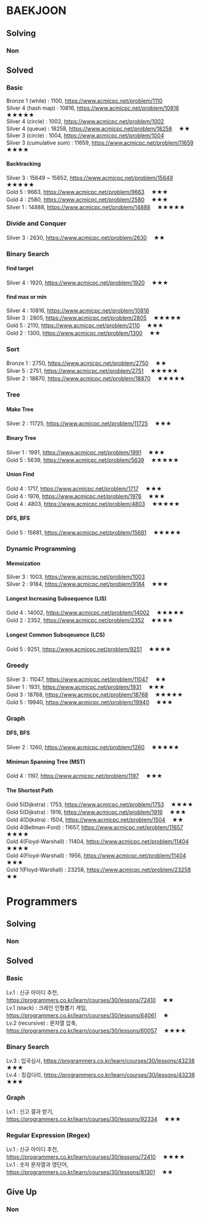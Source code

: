 # BAEKJOON

## Solving
### Non

## Solved
### Basic
Bronze 1 (while) : 1100, https://www.acmicpc.net/problem/1110  
Silver 4 (hash map) : 10816, https://www.acmicpc.net/problem/10816 　★★★★★  
Silver 4 (circle) : 1002, https://www.acmicpc.net/problem/1002  
Silver 4 (queue) : 18258, https://www.acmicpc.net/problem/18258 　★★  
Silver 3 (circle) : 1004, https://www.acmicpc.net/problem/1004  
Silver 3 (cumulative sum) : 11659, https://www.acmicpc.net/problem/11659 　★★★★

#### Backtracking
Silver 3 : 15649 ~ 15652, https://www.acmicpc.net/problem/15649 　★★★★★  
Gold 5 : 9663, https://www.acmicpc.net/problem/9663 　★★★  
Gold 4 : 2580, https://www.acmicpc.net/problem/2580 　★★★  
Silver 1 : 14888, https://www.acmicpc.net/problem/14888 　★★★★★

### Divide and Conquer
Silver 3 : 2630, https://www.acmicpc.net/problem/2630 　★★

### Binary Search
#### find target
Silver 4 : 1920, https://www.acmicpc.net/problem/1920 　★★★

#### find max or min
Silver 4 : 10816, https://www.acmicpc.net/problem/10816  
Silver 3 : 2805, https://www.acmicpc.net/problem/2805 　★★★★★  
Gold 5 : 2110, https://www.acmicpc.net/problem/2110 　★★★  
Gold 2 : 1300, https://www.acmicpc.net/problem/1300 　★★

### Sort
Bronze 1 : 2750, https://www.acmicpc.net/problem/2750 　★★  
Silver 5 : 2751, https://www.acmicpc.net/problem/2751 　★★★★★  
Silver 2 : 18870, https://www.acmicpc.net/problem/18870 　★★★★★

### Tree
#### Make Tree
Silver 2 : 11725, https://www.acmicpc.net/problem/11725 　★★★   

#### Binary Tree
Silver 1 : 1991, https://www.acmicpc.net/problem/1991 　★★★  
Gold 5 : 5639, https://www.acmicpc.net/problem/5639 　★★★★★

#### Union Find
Gold 4 : 1717, https://www.acmicpc.net/problem/1717 　★★★  
Gold 4 : 1976, https://www.acmicpc.net/problem/1976 　★★★  
Gold 4 : 4803, https://www.acmicpc.net/problem/4803 　★★★★★

#### DFS, BFS
Gold 5 : 15681, https://www.acmicpc.net/problem/15681 　★★★★★

### Dynamic Programming
#### Memoization
Silver 3 : 1003, https://www.acmicpc.net/problem/1003  
Silver 2 : 9184, https://www.acmicpc.net/problem/9184 　★★★  

#### Longest Increasing Subsequence (LIS)
Gold 4 : 14002, https://www.acmicpc.net/problem/14002 　★★★★★  
Gold 2 : 2352, https://www.acmicpc.net/problem/2352 　★★★★

#### Longest Common Subsqeuence (LCS)
Gold 5 : 9251, https://www.acmicpc.net/problem/9251 　★★★★

### Greedy
Silver 3 : 11047, https://www.acmicpc.net/problem/11047 　★★  
Silver 1 : 1931, https://www.acmicpc.net/problem/1931 　★★★  
Gold 3 : 18768, https://www.acmicpc.net/problem/18768 　★★★★★  
Gold 5 : 19940, https://www.acmicpc.net/problem/19940 　★★★

### Graph
#### DFS, BFS
Silver 2 : 1260, https://www.acmicpc.net/problem/1260 　★★★★★  

#### Minimun Spanning Tree (MST)
Gold 4 : 1197, https://www.acmicpc.net/problem/1197 　★★★ 

#### The Shortest Path
Gold 5(Dijkstra) : 1753, https://www.acmicpc.net/problem/1753 　★★★★  
Gold 5(Dijkstra) : 1916, https://www.acmicpc.net/problem/1916 　★★★    
Gold 4(Dijkstra) : 1504, https://www.acmicpc.net/problem/1504 　★★  
Gold 4(Bellman-Ford) : 11657, https://www.acmicpc.net/problem/11657 　★★★★  
Gold 4(Floyd-Warshall) : 11404, https://www.acmicpc.net/problem/11404 　★★★★  
Gold 4(Floyd-Warshall) : 1956, https://www.acmicpc.net/problem/11404 　★★★  
Gold 1(Floyd-Warshall) : 23258, https://www.acmicpc.net/problem/23258 　★★

# Programmers
## Solving
### Non

## Solved
### Basic
Lv.1 : 신규 아이디 추천, https://programmers.co.kr/learn/courses/30/lessons/72410 　★★  
Lv.1 (stack) : 크레인 인형뽑기 게임, https://programmers.co.kr/learn/courses/30/lessons/64061 　★  
Lv.2 (recursive) : 문자열 압축, https://programmers.co.kr/learn/courses/30/lessons/60057 　★★★★

### Binary Search
Lv.3 : 입국심사, https://programmers.co.kr/learn/courses/30/lessons/43238 　★★★  
Lv.4 : 징검다리, https://programmers.co.kr/learn/courses/30/lessons/43236 　★★★

### Graph
Lv.1 : 신고 결과 받기, https://programmers.co.kr/learn/courses/30/lessons/92334 　★★★

### Regular Expression (Regex)
Lv.1 : 신규 아이디 추천, https://programmers.co.kr/learn/courses/30/lessons/72410 　★★★★  
Lv.1 : 숫자 문자열과 영단어, https://programmers.co.kr/learn/courses/30/lessons/81301 　★★

## Give Up
### Non